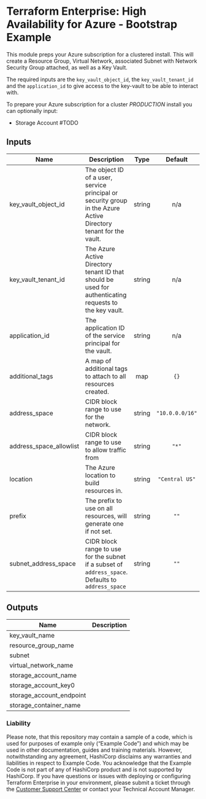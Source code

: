 # Terraform Enterprise: High Availability for Azure - Bootstrap Example

This module preps your Azure subscription for a clustered install.
This will create a Resource Group, Virtual Network, associated Subnet with Network Security Group attached, as well as a Key Vault.

The required inputs are the `key_vault_object_id`, the `key_vault_tenant_id` and the `application_id` to give access to the key-vault to be able to interact with.

To prepare your Azure subscription for a cluster *PRODUCTION* install you can optionally input:

- Storage Account
\#TODO

## Inputs

| Name | Description | Type | Default | Required |
|------|-------------|:----:|:-----:|:-----:|
| key\_vault\_object\_id | The object ID of a user, service principal or security group in the Azure Active Directory tenant for the vault. | string | n/a | yes |
| key\_vault\_tenant\_id | The Azure Active Directory tenant ID that should be used for authenticating requests to the key vault. | string | n/a | yes |
| application\_id | The application ID of the service principal for the vault. | string | n/a | yes |
| additional\_tags | A map of additional tags to attach to all resources created. | map | `{}` | no |
| address\_space | CIDR block range to use for the network. | string | `"10.0.0.0/16"` | no |
| address\_space\_allowlist | CIDR block range to use to allow traffic from | string | `"*"` | no |
| location | The Azure location to build resources in. | string | `"Central US"` | no |
| prefix | The prefix to use on all resources, will generate one if not set. | string | `""` | no |
| subnet\_address\_space | CIDR block range to use for the subnet if a subset of `address_space`. Defaults to `address_space` | string | `""` | no |

## Outputs

| Name | Description |
|------|-------------|
| key\_vault\_name |  |
| resource\_group\_name |  |
| subnet |  |
| virtual\_network\_name |  |
| storage\_account\_name |  |
| storage\_account\_key0 |  |
| storage\_account\_endpoint |  |
| storage\_container_name |  |

### Liability

Please note, that this repository may contain a sample of a code, which is used for purposes of example only (“Example Code”) and which may be used in other documentation, guides and training materials. However, notwithstanding any agreement, HashiCorp disclaims any warranties and liabilities in respect to Example Code. You acknowledge that the Example Code is not part of any of HashiCorp product and is not supported by HashiCorp.  If you have questions or issues with deploying or configuring Terraform Enterprise in your environment, please submit a ticket through the [Customer Support Center](https://www.hashicorp.com/support) or contact your Technical Account Manager.

